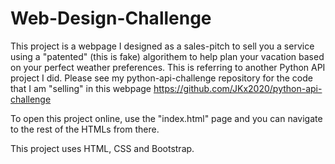 # Web-Design-Challenge

This project is a webpage I designed as a sales-pitch to sell you a service using a "patented" (this is fake) algorithem to help plan your vacation based on your perfect weather preferences. This is referring to another Python API project I did. Please see my python-api-challenge repository for the code that I am "selling" in this webpage https://github.com/JKx2020/python-api-challenge

To open this project online, use the "index.html" page and you can navigate to the rest of the HTMLs from there.

This project uses HTML, CSS and Bootstrap.
  
 
